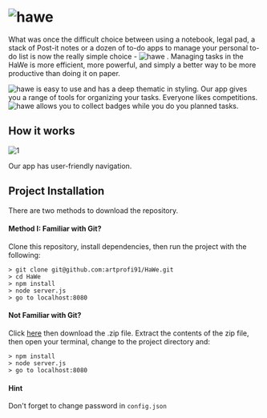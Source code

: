 # ![hawe](https://user-images.githubusercontent.com/28790452/31577119-739b3c1a-b0ce-11e7-8493-97b31fd9a881.png)

What was once the difficult choice between using a notebook, legal pad, a stack of Post-it notes or a dozen of to-do apps to manage your personal to-do list is now the really simple choice - ![hawe](https://user-images.githubusercontent.com/28790452/31577131-9d82d6d2-b0ce-11e7-8553-c5485eeff890.png)
.
Managing tasks in the HaWe is more efficient, more powerful, and simply a better way to be more productive than doing it on paper.

![hawe](https://user-images.githubusercontent.com/28790452/31577131-9d82d6d2-b0ce-11e7-8553-c5485eeff890.png)
 is easy to use and has a deep thematic in styling.
Our app gives you a range of tools for organizing your tasks.
Everyone likes competitions. ![hawe](https://user-images.githubusercontent.com/28790452/31577131-9d82d6d2-b0ce-11e7-8553-c5485eeff890.png)
 allows you to collect badges while you do you planned tasks.

## How it works
![1](https://user-images.githubusercontent.com/28790452/31577185-ce8d5b2a-b0cf-11e7-9bb8-da4c64d63684.gif)

Our app has user-friendly navigation.

## Project Installation

There are two methods to download the repository.

#### Method I: Familiar with Git?

Clone this repository, install dependencies, then run the project with the following:

```
> git clone git@github.com:artprofi91/HaWe.git
> cd HaWe
> npm install
> node server.js
> go to localhost:8080
```

#### Not Familiar with Git?

Click [here](https://github.com/artprofi91/HaWe) then download the .zip file. Extract the contents of the zip file, then open your terminal, change to the project directory and:

```
> npm install
> node server.js
> go to localhost:8080
```

#### Hint

Don't forget to change password in `config.json`